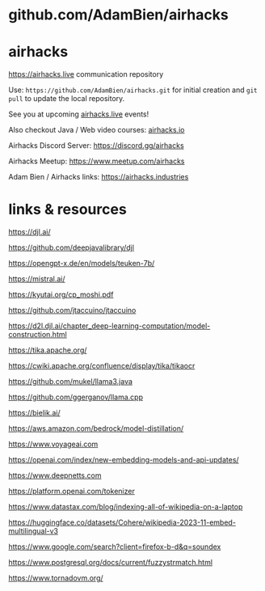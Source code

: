 # github.com/AdamBien/airhacks
airhacks
========

https://airhacks.live communication repository

Use: `https://github.com/AdamBien/airhacks.git` for initial creation and `git pull` to update the local repository.

See you at upcoming [airhacks.live](https://airhacks.live) events! 

Also checkout Java / Web video courses: [airhacks.io](http://airhacks.io) 

Airhacks Discord Server: https://discord.gg/airhacks

Airhacks Meetup: https://www.meetup.com/airhacks

Adam Bien / Airhacks links: https://airhacks.industries

# links & resources



https://djl.ai/

https://github.com/deepjavalibrary/djl

https://opengpt-x.de/en/models/teuken-7b/

https://mistral.ai/

https://kyutai.org/cp_moshi.pdf

https://github.com/jtaccuino/jtaccuino

https://d2l.djl.ai/chapter_deep-learning-computation/model-construction.html

https://tika.apache.org/

https://cwiki.apache.org/confluence/display/tika/tikaocr

https://github.com/mukel/llama3.java

https://github.com/ggerganov/llama.cpp

https://bielik.ai/

https://aws.amazon.com/bedrock/model-distillation/

https://www.voyageai.com

https://openai.com/index/new-embedding-models-and-api-updates/

https://www.deepnetts.com

https://platform.openai.com/tokenizer

https://www.datastax.com/blog/indexing-all-of-wikipedia-on-a-laptop

https://huggingface.co/datasets/Cohere/wikipedia-2023-11-embed-multilingual-v3

https://www.google.com/search?client=firefox-b-d&q=soundex

https://www.postgresql.org/docs/current/fuzzystrmatch.html

https://www.tornadovm.org/